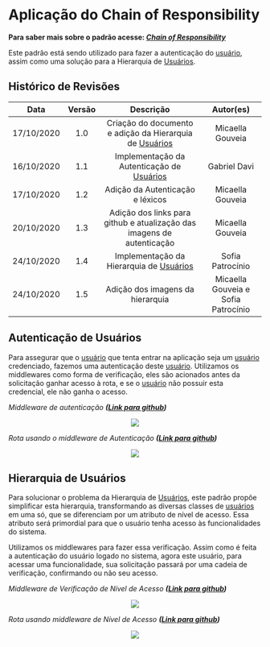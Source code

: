 # Aplicação do Chain of Responsibility
**Para saber mais sobre o padrão acesse: [*Chain of Responsibility*](Project/Estudos/comportamental?id=Cadeia-de-Responsabilidades.md)**

Este padrão está sendo utilizado para fazer a autenticação do [usuário](Modeling/objeto?id=usuário), assim como uma solução para a Hierarquia de [Usuários](Modeling/objeto?id=usuário).


## Histórico de Revisões
| Data | Versão | Descrição | Autor(es) |
|:----:|:------:|:---------:|:---------:|
| 17/10/2020 | 1.0 | Criação do documento e adição da Hierarquia de [Usuários](Modeling/objeto?id=usuário) | Micaella Gouveia |
| 16/10/2020 | 1.1 | Implementação da Autenticação de [Usuários](Modeling/objeto?id=usuário)| Gabriel Davi |
| 17/10/2020 | 1.2 | Adição da Autenticação e léxicos | Micaella Gouveia |
| 20/10/2020 | 1.3 | Adição dos links para github e atualização das imagens de autenticação | Micaella Gouveia |
| 24/10/2020 | 1.4 |Implementação da Hierarquia de [Usuários](Modeling/objeto?id=usuário) | Sofia Patrocínio |
| 24/10/2020 | 1.5 |Adição dos imagens da hierarquia | Micaella Gouveia e Sofia Patrocínio | 


## Autenticação de Usuários
Para assegurar que o [usuário](Modeling/objeto?id=usuário) que tenta entrar na aplicação seja um [usuário](Modeling/objeto?id=usuário) credenciado, fazemos uma autenticação deste [usuário](Modeling/objeto?id=usuário). Utilizamos os middlewares como forma de verificação, eles são acionados antes da solicitação ganhar acesso à rota, e se o [usuário](Modeling/objeto?id=usuário) não possuir esta credencial, ele não ganha o acesso.

*Middleware de autenticação **([Link para github](https://github.com/UnBArqDsw/2020.1_G12_Stock_Backend/blob/devel/src/app/middlewares/Authorization.js))***
<p align="center">
<img src="/assets/padroes/chainResponsibility/auth.png" class="codes-prints" />
</p>

*Rota usando o middleware de Autenticação **([Link para github](https://github.com/UnBArqDsw/2020.1_G12_Stock_Backend/blob/devel/src/routes/Collaborator.routes.js))***
<p align="center">
<img src="/assets/padroes/chainResponsibility/routes.png" class="codes-prints" />
</p>

## Hierarquia de Usuários
Para solucionar o problema da Hierarquia de [Usuários](Modeling/objeto?id=usuário), este padrão propõe simplificar esta hierarquia, transformando as diversas classes de [usuários](Modeling/objeto?id=usuário) em uma só, que se diferenciam por um atributo de nível de acesso. Essa atributo será primordial para que o usuário tenha acesso às funcionalidades do sistema. 

Utilizamos os middlewares para fazer essa verificação. Assim como é feita a autenticação do usuário logado no sistema, agora este usuário, para acessar uma funcionalidade, sua solicitação passará por uma cadeia de verificação, confirmando ou não seu acesso.


*Middleware de Verificação de Nível de Acesso **([Link para github](https://github.com/UnBArqDsw/2020.1_G12_Stock_Backend/blob/devel/src/app/middlewares/AccessLevel.js))***
<p align="center">
<img src="/assets/padroes/chainResponsibility/acessLevelMiddleware.png" class="codes-prints" />
</p>

*Rota usando middleware de Nível de Acesso **([Link para github](https://github.com/UnBArqDsw/2020.1_G12_Stock_Backend/blob/devel/src/routes/Category.routes.js))***
<p align="center">
<img src="/assets/padroes/chainResponsibility/categoryRouteMiddleware.png" class="codes-prints" />
</p>
